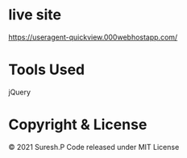 
# live site
https://useragent-quickview.000webhostapp.com/

# Tools Used
  jQuery

# Copyright & License

© 2021 Suresh.P
Code released under MIT License
